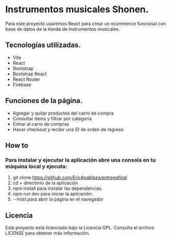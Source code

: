 # Instrumentos musicales Shonen.
Para este proyecto usaremos React para crear un ecommerce funcional con base de datos de la tienda de instrumentos musicales.

## Tecnologías utilizadas.
- Vite
- React
- Bootstrap
- Bootstrap React
- React Router
- Firebase


## Funciones de la página.
- Agregar y quitar productos del carro de compra
- Consultar ítems y filtrar por categoría
- Entrar al carro de compras
- Hacer checkout y recibir una ID de orden de regreso

## How to

### Para instalar y ejecutar la aplicación abre una consola en tu máquina local y ejecuta:

1. git clone https://github.com/EricApablaza/entregafinal
2. cd + directorio de la aplicación
3. npm install para instalar las dependencias.
4. npm run dev para iniciar la aplicación.
5. --host para abrir la página en el navegador


## Licencia
Este proyecto está licenciado bajo la Licencia GPL. Consulta el archivo LICENSE para obtener más información.

